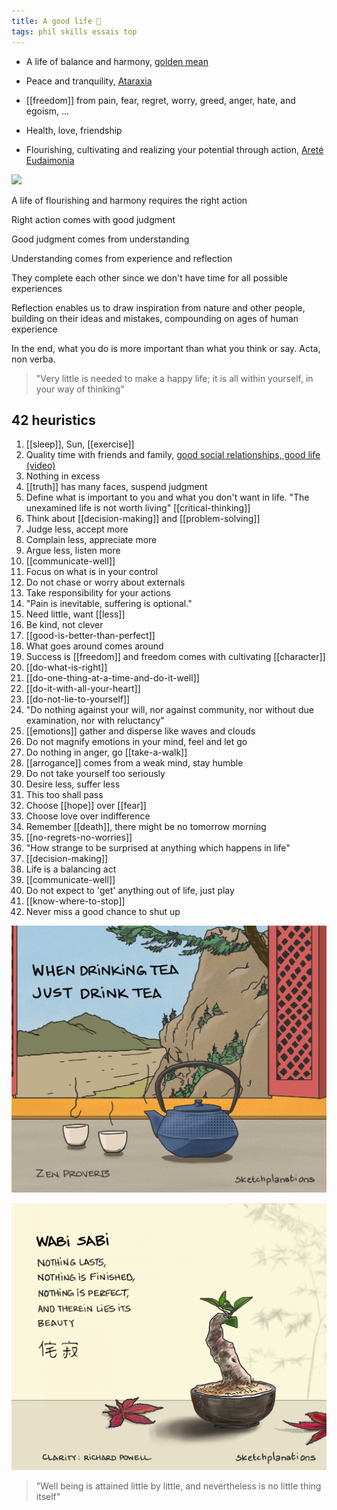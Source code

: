 ```yaml
---
title: A good life 🌱 
tags: phil skills essais top 
---
```


* A life of balance and harmony, [golden mean](https://en.wikipedia.org/wiki/Golden_mean_(philosophy))
* Peace and tranquility, [Ataraxia](https://en.wikipedia.org/wiki/Ataraxia)  
* [[freedom]] from pain, fear, regret, worry, greed, anger, hate, and egoism, ...

* Health, love, friendship
* Flourishing, cultivating and realizing your potential through action, [Areté](https://en.wikipedia.org/wiki/Arete) [Eudaimonia](https://en.wikipedia.org/wiki/Eudaimonia)

![](/static/img/notice-when-you-are-happy.png)

A life of flourishing and harmony requires the right action

Right action comes with good judgment 

Good judgment comes from understanding 

Understanding comes from experience and reflection

They complete each other since we don't have time for all possible experiences 

Reflection enables us to draw inspiration from nature and other people, building on their ideas and mistakes, compounding on ages of human experience 

In the end, what you do is more important than what you think or say. Acta, non verba. 

> "Very little is needed to make a happy life; 
> it is all within yourself, in your way of thinking"

## 42 heuristics

1. [[sleep]], Sun, [[exercise]]
2. Quality time with friends and family, [good social relationships, good life (video)](https://youtu.be/8KkKuTCFvzI?list=FLwnL1ngkxfNFBPIXpHm2A2A…)
3. Nothing in excess 
4. [[truth]] has many faces, suspend judgment 
5. Define what is important to you and what you don't want in life. "The unexamined life is not worth living" [[critical-thinking]] 
9. Think about [[decision-making]] and [[problem-solving]]
6. Judge less, accept more
7. Complain less, appreciate more
8. Argue less, listen more 
9. [[communicate-well]]
9. Focus on what is in your control
10. Do not chase or worry about externals 
11. Take responsibility for your actions
12. "Pain is inevitable, suffering is optional." 
13. Need little, want [[less]]
14. Be kind, not clever
15. [[good-is-better-than-perfect]]
16. What goes around comes around 
17. Success is [[freedom]] and freedom comes with cultivating [[character]] 
18. [[do-what-is-right]]
19. [[do-one-thing-at-a-time-and-do-it-well]]
20. [[do-it-with-all-your-heart]]
21. [[do-not-lie-to-yourself]]
22. "Do nothing against your will, nor against community, nor without due examination, nor with reluctancy"
23. [[emotions]] gather and disperse like waves and clouds 
24. Do not magnify emotions in your mind, feel and let go
25. Do nothing in anger, go [[take-a-walk]] 
26. [[arrogance]] comes from a weak mind, stay humble 
27. Do not take yourself too seriously 
28. Desire less, suffer less 
29. This too shall pass 
30. Choose [[hope]] over [[fear]]
31. Choose love over indifference 
32. Remember [[death]], there might be no tomorrow morning  
33. [[no-regrets-no-worries]]
34. "How strange to be surprised at anything which happens in life"
35. [[decision-making]]
36. Life is a balancing act 
37. [[communicate-well]]
38. Do not expect to 'get' anything out of life, just play  
39. [[know-where-to-stop]]
40. Never miss a good chance to shut up

![](/static/img/just-do-one-thing.png)

![](/static/img/wabi-sabi.png)

> "Well being is attained little by little, 
> and nevertheless is no little thing itself"  